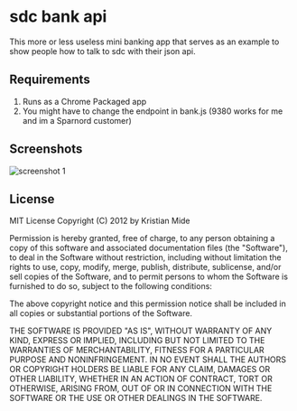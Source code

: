 # sdc bank api

This more or less useless mini banking app that serves as an example to show people how to talk to sdc with their json api.

## Requirements
1. Runs as a Chrome Packaged app
2. You might have to change the endpoint in bank.js (9380 works for me and im a Sparnord customer)


## Screenshots
![screenshot 1](https://raw.github.com/fasmide/sdc-banking/master/screenshot.png)

## License
MIT License
Copyright (C) 2012 by Kristian Mide

Permission is hereby granted, free of charge, to any person obtaining a copy
of this software and associated documentation files (the "Software"), to deal
in the Software without restriction, including without limitation the rights
to use, copy, modify, merge, publish, distribute, sublicense, and/or sell
copies of the Software, and to permit persons to whom the Software is
furnished to do so, subject to the following conditions:

The above copyright notice and this permission notice shall be included in
all copies or substantial portions of the Software.

THE SOFTWARE IS PROVIDED "AS IS", WITHOUT WARRANTY OF ANY KIND, EXPRESS OR
IMPLIED, INCLUDING BUT NOT LIMITED TO THE WARRANTIES OF MERCHANTABILITY,
FITNESS FOR A PARTICULAR PURPOSE AND NONINFRINGEMENT. IN NO EVENT SHALL THE
AUTHORS OR COPYRIGHT HOLDERS BE LIABLE FOR ANY CLAIM, DAMAGES OR OTHER
LIABILITY, WHETHER IN AN ACTION OF CONTRACT, TORT OR OTHERWISE, ARISING FROM,
OUT OF OR IN CONNECTION WITH THE SOFTWARE OR THE USE OR OTHER DEALINGS IN
THE SOFTWARE.